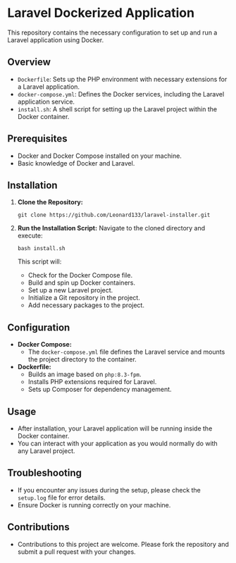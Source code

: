 # Laravel Dockerized Application

This repository contains the necessary configuration to set up and run a Laravel application using Docker.

## Overview

- `Dockerfile`: Sets up the PHP environment with necessary extensions for a Laravel application.
- `docker-compose.yml`: Defines the Docker services, including the Laravel application service.
- `install.sh`: A shell script for setting up the Laravel project within the Docker container.

## Prerequisites

- Docker and Docker Compose installed on your machine.
- Basic knowledge of Docker and Laravel.

## Installation

1. **Clone the Repository:**
   ```
   git clone https://github.com/Leonard133/laravel-installer.git
   ```

2. **Run the Installation Script:**
   Navigate to the cloned directory and execute:
   ```
   bash install.sh
   ```
   This script will:
   - Check for the Docker Compose file.
   - Build and spin up Docker containers.
   - Set up a new Laravel project.
   - Initialize a Git repository in the project.
   - Add necessary packages to the project.

## Configuration

- **Docker Compose:**
  - The `docker-compose.yml` file defines the Laravel service and mounts the project directory to the container.
- **Dockerfile:**
  - Builds an image based on `php:8.3-fpm`.
  - Installs PHP extensions required for Laravel.
  - Sets up Composer for dependency management.

## Usage

- After installation, your Laravel application will be running inside the Docker container.
- You can interact with your application as you would normally do with any Laravel project.

## Troubleshooting

- If you encounter any issues during the setup, please check the `setup.log` file for error details.
- Ensure Docker is running correctly on your machine.

## Contributions

- Contributions to this project are welcome. Please fork the repository and submit a pull request with your changes.
